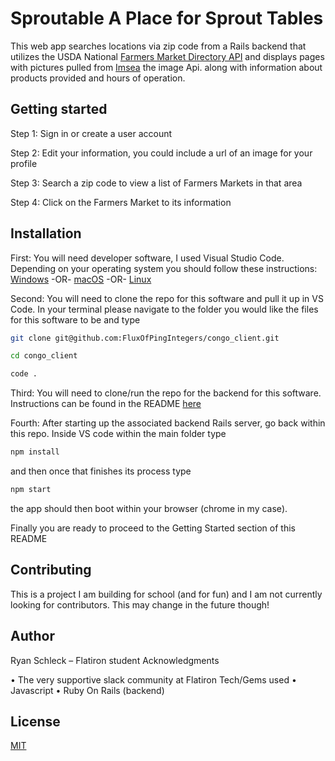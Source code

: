 # Sproutable A Place for Sprout Tables

This web app searches locations via zip code from a Rails backend that utilizes the USDA National [Farmers Market Directory API](https://search.ams.usda.gov/farmersmarkets/v1/svcdesc.html/) and displays pages with pictures pulled from [Imsea](https://imsea.herokuapp.com/) the image Api. along with information about products provided and hours of operation.

## Getting started

Step 1: Sign in or create a user account

Step 2: Edit your information, you could include a url of an image for your profile

Step 3: Search a zip code to view a list of Farmers Markets in that area

Step 4: Click on the Farmers Market to its information

## Installation

First: You will need developer software, I used Visual Studio Code. Depending on your operating system you should follow these instructions: [Windows](https://code.visualstudio.com/docs/setup/windows) -OR- [macOS](https://code.visualstudio.com/docs/setup/mac) -OR- [Linux](https://code.visualstudio.com/docs/setup/linux)

Second: You will need to clone the repo for this software and pull it up in VS Code. In your terminal please navigate to the folder you would like the files for this software to be and type
```bash
git clone git@github.com:FluxOfPingIntegers/congo_client.git

cd congo_client

code .
```

Third: You will need to clone/run the repo for the backend for this software. Instructions can be found in the README [here](https://github.com/FluxOfPingIntegers/sproutable-backend)

Fourth: After starting up the associated backend Rails server, go back within this repo.  Inside VS code within the main folder type 
```bash
npm install
```
and then once that finishes its process type
```bash
npm start
```
the app should then boot within your browser (chrome in my case).

Finally you are ready to proceed to the Getting Started section of this README

## Contributing
 This is a project I am building for school (and for fun) and I am not currently looking for contributors. This may change in the future though!

## Author

Ryan Schleck – Flatiron student Acknowledgments

• The very supportive slack community at Flatiron Tech/Gems used • Javascript • Ruby On Rails (backend)

## License

[MIT](https://choosealicense.com/licenses/mit/)